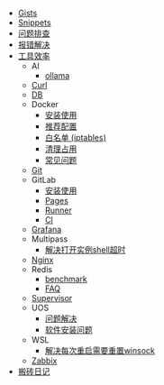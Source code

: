 - [Gists](/notes/gists)
- [Snippets](/notes/snippets)
- [问题排查](/notes/debug)
- [报错解决](/notes/error)
- [工具效率](/notes/tools/)
  - AI
    - [ollama](/notes/tools/ai/ai-ollama)
  - [Curl](/notes/tools/curl/gists)
  - [DB](/notes/tools/db/sql)
  - Docker
    - [安装使用](/notes/tools/docker/docker-install)
    - [推荐配置](/notes/tools/docker/docker-daemon)
    - [白名单 (iptables)](/notes/tools/docker/docker-network)
    - [清理占用](/notes/tools/docker/docker-clean)
    - [常见问题](/notes/tools/docker/docker-faq)
  - [Git](/notes/tools/git)
  - GitLab
    - [安装使用](/notes/tools/gitlab/gitlab-install)
    - [Pages](/notes/tools/gitlab/gitlab-pages)
    - [Runner](/notes/tools/gitlab/gitlab-runner)
    - [CI](/notes/tools/gitlab/gitlab-ci)
  - [Grafana](/notes/tools/grafana)
  - Multipass
    - [解决打开实例shell超时](/notes/tools/multipass/multipass-timeout)
  - [Nginx](/notes/tools/nginx/faq)
  - Redis
    - [benchmark](/notes/tools/redis/benchmark)
    - [FAQ](/notes/tools/redis/faq)
  - [Supervisor](/notes/tools/supervisor)
  - UOS
    - [问题解决](/notes/tools/uos/uos-faq)
    - [软件安装问题](/notes/tools/uos/uos-software)
  - WSL
    - [解决每次重启需要重置winsock](/notes/tools/wsl/wsl-winsock)
  - [Zabbix](/notes/tools/zabbix)
- [搬砖日记](/notes/daily)